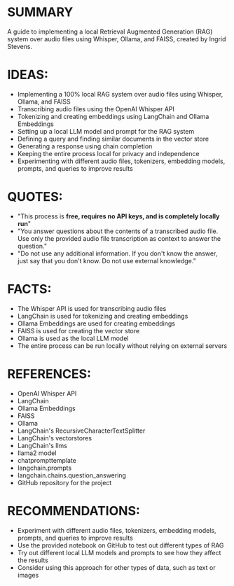 # SUMMARY
A guide to implementing a local Retrieval Augmented Generation (RAG) system over audio files using Whisper, Ollama, and FAISS, created by Ingrid Stevens.

# IDEAS:
* Implementing a 100% local RAG system over audio files using Whisper, Ollama, and FAISS
* Transcribing audio files using the OpenAI Whisper API
* Tokenizing and creating embeddings using LangChain and Ollama Embeddings
* Setting up a local LLM model and prompt for the RAG system
* Defining a query and finding similar documents in the vector store
* Generating a response using chain completion
* Keeping the entire process local for privacy and independence
* Experimenting with different audio files, tokenizers, embedding models, prompts, and queries to improve results

# QUOTES:
* "This process is **free, requires no API keys, and is completely locally run**"
* "You answer questions about the contents of a transcribed audio file. Use only the provided audio file transcription as context to answer the question."
* "Do not use any additional information. If you don't know the answer, just say that you don't know. Do not use external knowledge."

# FACTS:
* The Whisper API is used for transcribing audio files
* LangChain is used for tokenizing and creating embeddings
* Ollama Embeddings are used for creating embeddings
* FAISS is used for creating the vector store
* Ollama is used as the local LLM model
* The entire process can be run locally without relying on external servers

# REFERENCES:
* OpenAI Whisper API
* LangChain
* Ollama Embeddings
* FAISS
* Ollama
* LangChain's RecursiveCharacterTextSplitter
* LangChain's vectorstores
* LangChain's llms
* llama2 model
* chatprompttemplate
* langchain.prompts
* langchain.chains.question_answering
* GitHub repository for the project

# RECOMMENDATIONS:
* Experiment with different audio files, tokenizers, embedding models, prompts, and queries to improve results
* Use the provided notebook on GitHub to test out different types of RAG
* Try out different local LLM models and prompts to see how they affect the results
* Consider using this approach for other types of data, such as text or images
